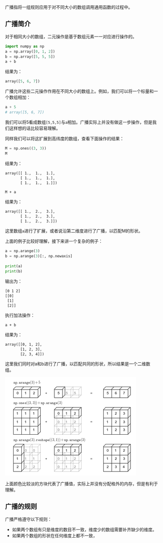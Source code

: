广播指将一组规则应用于对不同大小的数组调用通用函数的过程中。

## 广播简介

对于相同大小的数组，二元操作是基于数组元素一一对应进行操作的。

```python
import numpy as np
a = np.array([0, 1, 2])
b = np.array([5, 5, 5])
a + b
```

结果为：

```python
array([5, 6, 7])
```

广播允许这些二元操作作用在不同大小的数组上。例如，我们可以将一个标量和一个数组相加：

```python
a + 5
# array([5, 6, 7])
```

我们可以将5看成数组`[5,5,5]`与`a`相加。广播实际上并没有做这一步操作，但是我们这样想的话比较容易理解。

同样我们可以将这扩展到高纬度的数组，查看下面操作的结果：

```python
M = np.ones((3, 3))
M
```

结果为：

```
array([[ 1.,  1.,  1.],
       [ 1.,  1.,  1.],
       [ 1.,  1.,  1.]])
```

```
M + a
```

结果为：

```
array([[ 1.,  2.,  3.],
       [ 1.,  2.,  3.],
       [ 1.,  2.,  3.]])
```

这里数组`a`进行了扩展，或者说沿第二维度进行了广播，以匹配M的形状。

上面的例子比较好理解，接下来讲一个复杂的例子：

```python
a = np.arange(3)
b = np.arange(3)[:, np.newaxis]

print(a)
print(b)
```

输出为：

```
[0 1 2]
[[0]
 [1]
 [2]]
```

执行加法操作：

```
a + b
```

结果为：

```
array([[0, 1, 2],
       [1, 2, 3],
       [2, 3, 4]])
```

这里我们同时对a和b进行了广播，以匹配共同的形状，所以结果是一个二维数组。

![](./img/02.05-broadcasting.png)

上面颜色比较淡的方块代表了广播值，实际上并没有分配格外的内存，但是有利于理解。

## 广播的规则

广播严格遵守以下规则：

- 如果两个数组有只是维度的数目不一致，维度少的数组需要补齐缺少的维度。
- 如果两个数组的形状在任何维度上都不一致，
